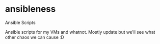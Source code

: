 # ansibleness
Ansible Scripts

Ansible scripts for my VMs and whatnot. Mostly update but we'll see what other chaos we can cause :D
